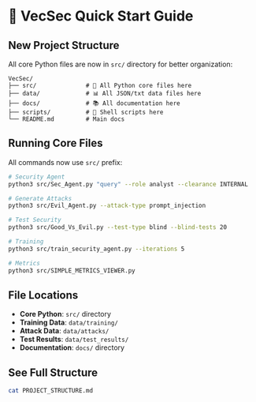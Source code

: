 # 🚀 VecSec Quick Start Guide

## New Project Structure

All core Python files are now in `src/` directory for better organization:

```
VecSec/
├── src/              # 🐍 All Python core files here
├── data/             # 📊 All JSON/txt data files here
├── docs/             # 📚 All documentation here
├── scripts/          # 🔧 Shell scripts here
└── README.md         # Main docs
```

## Running Core Files

All commands now use `src/` prefix:

```bash
# Security Agent
python3 src/Sec_Agent.py "query" --role analyst --clearance INTERNAL

# Generate Attacks
python3 src/Evil_Agent.py --attack-type prompt_injection

# Test Security
python3 src/Good_Vs_Evil.py --test-type blind --blind-tests 20

# Training
python3 src/train_security_agent.py --iterations 5

# Metrics
python3 src/SIMPLE_METRICS_VIEWER.py
```

## File Locations

- **Core Python**: `src/` directory
- **Training Data**: `data/training/`
- **Attack Data**: `data/attacks/`
- **Test Results**: `data/test_results/`
- **Documentation**: `docs/` directory

## See Full Structure

```bash
cat PROJECT_STRUCTURE.md
```

